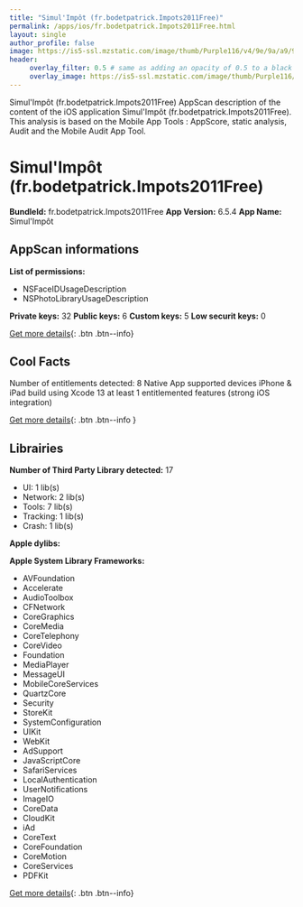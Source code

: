 ```yaml
---
title: "Simul'Impôt (fr.bodetpatrick.Impots2011Free)"
permalink: /apps/ios/fr.bodetpatrick.Impots2011Free.html
layout: single
author_profile: false
image: https://is5-ssl.mzstatic.com/image/thumb/Purple116/v4/9e/9a/a9/9e9aa952-2bbf-2d63-14e2-125934c04aea/AppIcon-1x_U007emarketing-0-0-0-7-0-0-85-220.png/512x512bb.jpg
header: 
     overlay_filter: 0.5 # same as adding an opacity of 0.5 to a black background
     overlay_image: https://is5-ssl.mzstatic.com/image/thumb/Purple116/v4/9e/9a/a9/9e9aa952-2bbf-2d63-14e2-125934c04aea/AppIcon-1x_U007emarketing-0-0-0-7-0-0-85-220.png/512x512bb.jpg
---
```

Simul'Impôt (fr.bodetpatrick.Impots2011Free) AppScan description of the content of the iOS application Simul'Impôt (fr.bodetpatrick.Impots2011Free). This analysis is based on the Mobile App Tools : AppScore, static analysis, Audit and the Mobile Audit App Tool.

# Simul'Impôt (fr.bodetpatrick.Impots2011Free)

**BundleId:** fr.bodetpatrick.Impots2011Free
**App Version:** 6.5.4
**App Name:** Simul'Impôt


## AppScan informations 

**List of permissions:** 
- NSFaceIDUsageDescription
- NSPhotoLibraryUsageDescription
  
  
**Private keys:** 32
**Public keys:** 6
**Custom keys:** 5
**Low securit keys:** 0
  
[Get more details](/pricing.html){: .btn .btn--info}

## Cool Facts

Number of entitlements detected: 8
Native App
supported devices iPhone & iPad
build using Xcode 13
at least 1 entitlemented features (strong iOS integration)
  
[Get more details](/pricing.html){: .btn .btn--info }

## Librairies 
**Number of Third Party Library detected:** 17
- UI: 1 lib(s)
- Network: 2 lib(s)
- Tools: 7 lib(s)
- Tracking: 1 lib(s)
- Crash: 1 lib(s)


**Apple dylibs:**


**Apple System Library Frameworks:**
- AVFoundation
- Accelerate
- AudioToolbox
- CFNetwork
- CoreGraphics
- CoreMedia
- CoreTelephony
- CoreVideo
- Foundation
- MediaPlayer
- MessageUI
- MobileCoreServices
- QuartzCore
- Security
- StoreKit
- SystemConfiguration
- UIKit
- WebKit
- AdSupport
- JavaScriptCore
- SafariServices
- LocalAuthentication
- UserNotifications
- ImageIO
- CoreData
- CloudKit
- iAd
- CoreText
- CoreFoundation
- CoreMotion
- CoreServices
- PDFKit


  
[Get more details](/pricing.html){: .btn .btn--info}

